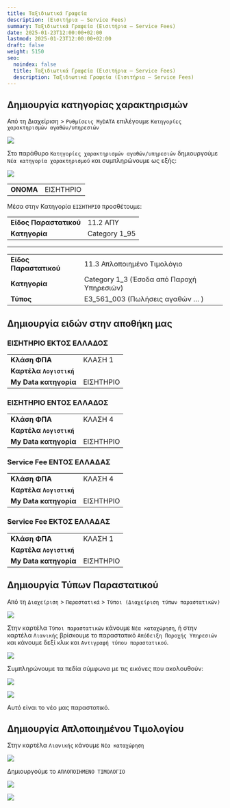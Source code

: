 ```yaml
---
title: Ταξιδιωτικά Γραφεία
description: (Εισιτήρια – Service Fees)
summary: Ταξιδιωτικά Γραφεία (Εισιτήρια – Service Fees)
date: 2025-01-23T12:00:00+02:00
lastmod: 2025-01-23T12:00:00+02:00
draft: false
weight: 5150
seo:
  noindex: false
  title: Ταξιδιωτικά Γραφεία (Εισιτήρια – Service Fees)
  description: Ταξιδιωτικά Γραφεία (Εισιτήρια – Service Fees)
---
```

## Δημιουργία κατηγορίας χαρακτηρισμών

Από τη Διαχείριση > `Ρυθμίσεις MyDATA` επιλέγουμε `Κατηγορίες χαρακτηρισμών αγαθών/υπηρεσιών`

![](/images/autotimolgisi-01.png)

Στο παράθυρο `Κατηγορίες χαρακτηρισμών αγαθών/υπηρεσιών` δημιουργούμε `Νέα κατηγορία χαρακτηρισμού` και συμπληρώνουμε ως εξής:

![](/images/tickets-01.jpg)

|           |           |
| --------- | --------- |
| **ΟΝΟΜΑ** | ΕΙΣΗΤΗΡΙΟ |

Μέσα στην Κατηγορία `ΕΙΣΗΤΗΡΙΟ` προσθέτουμε:

|                        |               |
| ---------------------- | ------------- |
| **Είδος Παραστατικού** | 11.2 ΑΠΥ      |
| **Κατηγορία**          | Category 1_95 |

- - -

|                        |                                           |
| ---------------------- | ----------------------------------------- |
| **Είδος Παραστατικού** | 11.3 Απλοποιημένο Τιμολόγιο               |
| **Κατηγορία**          | Category 1_3 (Έσοδα από Παροχή Υπηρεσιών) |
| **Τύπος**              | Ε3_561_003 (Πωλήσεις αγαθών … )           |

## Δημιουργία ειδών στην αποθήκη μας

### ΕΙΣΗΤΗΡΙΟ ΕΚΤΟΣ ΕΛΛΑΔΟΣ

|                         |           |
| ----------------------- | --------- |
| **Κλάση ΦΠΑ**           | ΚΛΑΣΗ 1   |
| **Καρτέλα `Λογιστική`** |           |
| **My Data κατηγορία**   | ΕΙΣΗΤΗΡΙΟ |

### ΕΙΣΗΤΗΡΙΟ ΕΝΤΟΣ ΕΛΛΑΔΟΣ

|                         |           |
| ----------------------- | --------- |
| **Κλάση ΦΠΑ**           | ΚΛΑΣΗ 4   |
| **Καρτέλα `Λογιστική`** |           |
| **My Data κατηγορία**   | ΕΙΣΗΤΗΡΙΟ |

### Service Fee ΕΝΤΟΣ ΕΛΛΑΔΑΣ

|                         |           |
| ----------------------- | --------- |
| **Κλάση ΦΠΑ**           | ΚΛΑΣΗ 4   |
| **Καρτέλα `Λογιστική`** |           |
| **My Data κατηγορία**   | ΕΙΣΗΤΗΡΙΟ |

### Service Fee ΕΚΤΟΣ ΕΛΛΑΔΑΣ

|                         |           |
| ----------------------- | --------- |
| **Κλάση ΦΠΑ**           | ΚΛΑΣΗ 1   |
| **Καρτέλα `Λογιστική`** |           |
| **My Data κατηγορία**   | ΕΙΣΗΤΗΡΙΟ |

## Δημιουργία Τύπων Παραστατικού

Από τη `Διαχείριση` > `Παραστατικά` > `Τύποι (Διαχείριση τύπων παραστατικών)` 

![](/images/autotimolgisi-03.jpg)

Στην καρτέλα `Τύποι παραστατικών` κάνουμε `Νέα καταχώρηση`, ή στην καρτέλα `Λιανικής`
βρίσκουμε το παραστατικό `Απόδειξη Παροχής Υπηρεσιών` και κάνουμε δεξί κλικ και `Αντιγραφή τύπου παραστατικού`.

![](/images/autotimolgisi-04.jpg)

Συμπληρώνουμε τα πεδία σύμφωνα με τις εικόνες που ακολουθούν:

![](/images/tickets-02.jpg)

![](/images/tickets-03.jpg)

Αυτό είναι το νέο μας παραστατικό.

## Δημιουργία Απλοποιημένου Τιμολογίου

Στην καρτέλα `Λιανικής` κάνουμε `Νέα καταχώρηση`

![](/images/tickets-04.jpg)

Δημιουργούμε το `ΑΠΛΟΠΟΙΗΜΕΝΟ ΤΙΜΟΛΟΓΙΟ`

![](/images/tickets-05.jpg)

![](/images/tickets-06.jpg)
